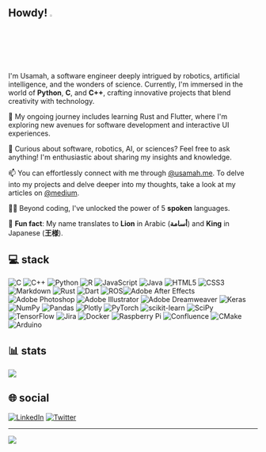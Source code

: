 ## Howdy! <img src="https://media.giphy.com/media/hvRJCLFzcasrR4ia7z/giphy.gif" width="2.5%"></a>

I'm Usamah, a software engineer deeply intrigued by robotics, artificial intelligence, and the wonders of science. Currently, I'm immersed in the world of **Python**, **C**, and **C++**, crafting innovative projects that blend creativity with technology.

🌱 My ongoing journey includes learning Rust and Flutter, where I'm exploring new avenues for software development and interactive UI experiences.

💬 Curious about software, robotics, AI, or sciences? Feel free to ask anything! I'm enthusiastic about sharing my insights and knowledge.

📫 You can effortlessly connect with me through [@usamah.me](https://usamah.me). To delve into my projects and delve deeper into my thoughts, take a look at my articles on [@medium](https://www.medium.com/@usamah1).

👨‍💻 Beyond coding, I've unlocked the power of 5 **spoken** languages. 

 :lion: **Fun fact**: My name translates to __Lion__ in Arabic (**أسامة**) and __King__ in Japanese (**王様**). 

<!--
- 🔭 &nbsp;I’m currently working with __Python__, __C__ and __C++__.
- 🌱 &nbsp;I’m currently learning __Rust__ and __Flutter__.
- 💬 &nbsp;Ask me anything about software, robotics, artificial intelligence and sciences.
- 📫 &nbsp;Reach me at [@usamah.me](https://usamah.me)
- 👨‍💻 &nbsp;Read more about my projects at [@medium](https://www.medium.com/@usamah1)
- ⚡ &nbsp;_Fun fact_ - I know __5__ ___spoken___ languages.
-->

## 💻 stack
![C](https://img.shields.io/badge/c-%2300599C.svg?style=flat&logo=c&logoColor=white) ![C++](https://img.shields.io/badge/c++-%2300599C.svg?style=flat&logo=c%2B%2B&logoColor=white) ![Python](https://img.shields.io/badge/python-3670A0?style=flat&logo=python&logoColor=ffdd54) ![R](https://img.shields.io/badge/r-%23276DC3.svg?style=flat&logo=r&logoColor=white) ![JavaScript](https://img.shields.io/badge/javascript-%23323330.svg?style=flat&logo=javascript&logoColor=%23F7DF1E) ![Java](https://img.shields.io/badge/java-%23ED8B00.svg?style=flat&logo=java&logoColor=white) ![HTML5](https://img.shields.io/badge/html5-%23E34F26.svg?style=flat&logo=html5&logoColor=white) ![CSS3](https://img.shields.io/badge/css3-%231572B6.svg?style=flat&logo=css3&logoColor=white) ![Markdown](https://img.shields.io/badge/markdown-%23000000.svg?style=flat&logo=markdown&logoColor=white) ![Rust](https://img.shields.io/badge/rust-%23000000.svg?style=flat&logo=rust&logoColor=white) ![Dart](https://img.shields.io/badge/dart-%230175C2.svg?style=flat&logo=dart&logoColor=white) ![ROS](https://img.shields.io/badge/ros-%230A0FF9.svg?style=flat&logo=ros&logoColor=white)![Adobe After Effects](https://img.shields.io/badge/Adobe%20After%20Effects-9999FF.svg?style=flat&logo=Adobe%20After%20Effects&logoColor=white) ![Adobe Photoshop](https://img.shields.io/badge/adobephotoshop-%2331A8FF.svg?style=flat&logo=adobephotoshop&logoColor=white) ![Adobe Illustrator](https://img.shields.io/badge/adobeillustrator-%23FF9A00.svg?style=flat&logo=adobeillustrator&logoColor=white) ![Adobe Dreamweaver](https://img.shields.io/badge/Adobe%20Dreamweaver-FF61F6.svg?style=flat&logo=Adobe%20Dreamweaver&logoColor=white) ![Keras](https://img.shields.io/badge/Keras-%23D00000.svg?style=flat&logo=Keras&logoColor=white) ![NumPy](https://img.shields.io/badge/numpy-%23013243.svg?style=flat&logo=numpy&logoColor=white) ![Pandas](https://img.shields.io/badge/pandas-%23150458.svg?style=flat&logo=pandas&logoColor=white) ![Plotly](https://img.shields.io/badge/Plotly-%233F4F75.svg?style=flat&logo=plotly&logoColor=white) ![PyTorch](https://img.shields.io/badge/PyTorch-%23EE4C2C.svg?style=flat&logo=PyTorch&logoColor=white) ![scikit-learn](https://img.shields.io/badge/scikit--learn-%23F7931E.svg?style=flat&logo=scikit-learn&logoColor=white) ![SciPy](https://img.shields.io/badge/SciPy-%230C55A5.svg?style=flat&logo=scipy&logoColor=%white) ![TensorFlow](https://img.shields.io/badge/TensorFlow-%23FF6F00.svg?style=flat&logo=TensorFlow&logoColor=white) ![Jira](https://img.shields.io/badge/jira-%230A0FFF.svg?style=flat&logo=jira&logoColor=white) ![Docker](https://img.shields.io/badge/docker-%230db7ed.svg?style=flat&logo=docker&logoColor=white) ![Raspberry Pi](https://img.shields.io/badge/-RaspberryPi-C51A4A?style=flat&logo=Raspberry-Pi) ![Confluence](https://img.shields.io/badge/confluence-%23172BF4.svg?style=flat&logo=confluence&logoColor=white) ![CMake](https://img.shields.io/badge/CMake-%23008FBA.svg?style=flat&logo=cmake&logoColor=white) ![Arduino](https://img.shields.io/badge/-Arduino-00979D?style=flat&logo=Arduino&logoColor=white)

## 📊 stats
![](https://github-readme-stats.vercel.app/api?username=usamahz&theme=dark&hide_border=false&include_all_commits=true&count_private=true)   

<!--![](https://github-readme-streak-stats.herokuapp.com/?user=usamah1&theme=dark&hide_border=false)<br/>

## 🏆 trophies
![](https://github-profile-trophy.vercel.app/?username=usamahz&theme=onedark&no-frame=false&no-bg=false&margin-w=1)
-->
## 🌐 social
[![LinkedIn](https://img.shields.io/badge/LinkedIn-%230077B5.svg?logo=linkedin&logoColor=white)](https://linkedin.com/in/usamahzaheer) [![Twitter](https://img.shields.io/badge/Twitter-%231DA1F2.svg?logo=Twitter&logoColor=white)](https://twitter.com/usamahz5) 

---
[![](https://visitcount.itsvg.in/api?id=usamah1&icon=8&color=1)](https://visitcount.itsvg.in)

 <!--[![BuyMeACoffee](https://img.shields.io/badge/Buy%20Me%20a%20Coffee-ffdd00?style=for-the-badge&logo=buy-me-a-coffee&logoColor=black)](https://buymeacoffee.com/usamah) -->
